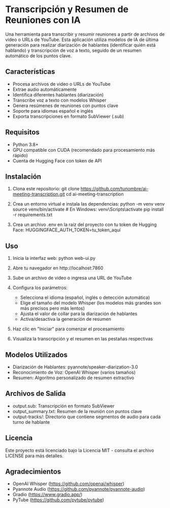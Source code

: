 # Transcripción y Resumen de Reuniones con IA

Una herramienta para transcribir y resumir reuniones a partir de archivos de video o URLs de YouTube. Esta aplicación utiliza modelos de IA de última generación para realizar diarización de hablantes (identificar quién está hablando) y transcripción de voz a texto, seguido de un resumen automático de los puntos clave.

## Características

- Procesa archivos de video o URLs de YouTube
- Extrae audio automáticamente
- Identifica diferentes hablantes (diarización)
- Transcribe voz a texto con modelos Whisper
- Genera resúmenes de reuniones con puntos clave
- Soporte para idiomas español e inglés
- Exporta transcripciones en formato SubViewer (.sub)

## Requisitos

- Python 3.8+
- GPU compatible con CUDA (recomendado para procesamiento más rápido)
- Cuenta de Hugging Face con token de API

## Instalación

1. Clona este repositorio:
   git clone https://github.com/tunombre/ai-meeting-transcription.git
   cd ai-meeting-transcription

2. Crea un entorno virtual e instala las dependencias:
   python -m venv venv
   source venv/bin/activate  # En Windows: venv\Scripts\activate
   pip install -r requirements.txt

3. Crea un archivo .env en la raíz del proyecto con tu token de Hugging Face:
   HUGGINGFACE_AUTH_TOKEN=tu_token_aquí

## Uso

1. Inicia la interfaz web:
   python web-ui.py

2. Abre tu navegador en http://localhost:7860

3. Sube un archivo de video o ingresa una URL de YouTube

4. Configura los parámetros:
   - Selecciona el idioma (español, inglés o detección automática)
   - Elige el tamaño del modelo Whisper (los modelos más grandes son más precisos pero más lentos)
   - Ajusta el valor de collar para la diarización de hablantes
   - Activa/desactiva la generación de resumen

5. Haz clic en "Iniciar" para comenzar el procesamiento

6. Visualiza la transcripción y el resumen en las pestañas respectivas

## Modelos Utilizados

- Diarización de Hablantes: pyannote/speaker-diarization-3.0
- Reconocimiento de Voz: OpenAI Whisper (varios tamaños)
- Resumen: Algoritmo personalizado de resumen extractivo

## Archivos de Salida

- output.sub: Transcripción en formato SubViewer
- output_summary.txt: Resumen de la reunión con puntos clave
- output-tracks/: Directorio que contiene segmentos de audio para cada turno de hablante

## Licencia

Este proyecto está licenciado bajo la Licencia MIT - consulta el archivo LICENSE para más detalles.

## Agradecimientos

- OpenAI Whisper (https://github.com/openai/whisper)
- Pyannote Audio (https://github.com/pyannote/pyannote-audio)
- Gradio (https://www.gradio.app/)
- PyTube (https://github.com/pytube/pytube)